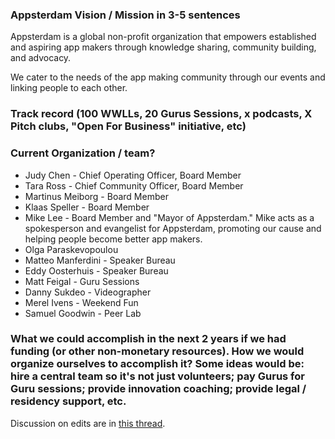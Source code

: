 ### Appsterdam Vision / Mission in 3-5 sentences
Appsterdam is a global non-profit organization that empowers established and aspiring app makers through knowledge sharing, community building, and advocacy.

We cater to the needs of the app making community through our events and linking people to each other.

### Track record (100 WWLLs, 20 Gurus Sessions, x podcasts, X Pitch clubs, "Open For Business" initiative, etc)

### Current Organization / team?
* Judy Chen - Chief Operating Officer, Board Member
* Tara Ross - Chief Community Officer, Board Member
* Martinus Meiborg - Board Member
* Klaas Speller - Board Member
* Mike Lee - Board Member and "Mayor of Appsterdam." Mike acts as a spokesperson and evangelist for Appsterdam, promoting our cause and helping people become better app makers.
* Olga Paraskevopoulou
* Matteo Manferdini - Speaker Bureau
* Eddy Oosterhuis - Speaker Bureau
* Matt Feigal - Guru Sessions
* Danny Sukdeo - Videographer
* Merel Ivens - Weekend Fun
* Samuel Goodwin - Peer Lab

### What we could accomplish in the next 2 years if we had funding (or other non-monetary resources). How we would organize ourselves to accomplish it? Some ideas would be: hire a central team so it's not just volunteers; pay Gurus for Guru sessions; provide innovation coaching; provide legal / residency support, etc.

Discussion on edits are in [this thread](https://github.com/Appsterdam/open/issues/39).
